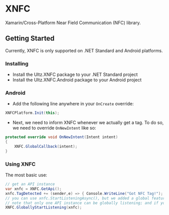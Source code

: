 # XNFC
Xamarin/Cross-Platform Near Field Communication (NFC) library.

## Getting Started
Currently, XNFC is only supported on .NET Standard and Android platforms.

### Installing
- Install the Ultz.XNFC package to your .NET Standard project
- Install the Ultz.XNFC.Android package to your Android project

### Android
- Add the following line anywhere in your `OnCreate` override:
```cs
XNFCPlatform.Init(this);
```

- Next, we need to inform XNFC whenever we actually get a tag. To do so, we need to override `OnNewIntent` like so:
```cs
protected override void OnNewIntent(Intent intent)
{
    XNFC.GlobalCallback(intent);
}
```

### Using XNFC
The most basic use:
```cs
// get an API instance
var xnfc = XNFC.GetApi();
xnfc.TagDetected += (sender,e) => { Console.WriteLine("Got NFC Tag!"); foreach (var record in e.Records){Console.WriteLine("Data: "+record.Payload);} XNFC.GloballyStopListening();};
// you can use xnfc.StartListeningAsync(), but we added a global feature so that you don't have to destroy your head trying to get a callback.
// note that only one API instance can be globally listening; and if you call this method again while another listener is active, the currently listening listener never receives anything.
XNFC.GloballyStartListening(xnfc);
```
